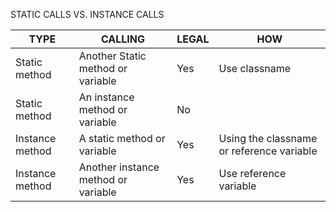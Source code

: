 STATIC CALLS VS. INSTANCE CALLS

| TYPE  | CALLING | LEGAL | HOW |
|---------------|-----------------------------------|-----|---------------|
| Static method | Another Static method or variable | Yes | Use classname |
| Static method | An instance method or variable | No | |
| Instance method | A static method or variable | Yes | Using the classname or reference variable
| Instance method | Another instance method or variable | Yes | Use reference variable
